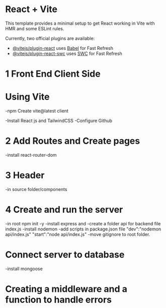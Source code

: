 # React + Vite

This template provides a minimal setup to get React working in Vite with HMR and some ESLint rules.

Currently, two official plugins are available:

- [@vitejs/plugin-react](https://github.com/vitejs/vite-plugin-react/blob/main/packages/plugin-react/README.md) uses [Babel](https://babeljs.io/) for Fast Refresh
- [@vitejs/plugin-react-swc](https://github.com/vitejs/vite-plugin-react-swc) uses [SWC](https://swc.rs/) for Fast Refresh

# 1 Front End Client Side

# Using Vite

-npm Create vite@latest client

-Install React js and TailwindCSS
-Configure Github

# 2 Add Routes and Create pages

-install react-router-dom

# 3 Header

-in source folder/components

# 4 Create and run the server

-in root npm init -y
-install express and
-create a folder api for backend file index.js
-install nodemon
-add scripts in package.json file
"dev":"nodemon api/index.js"
"start":"node api/index.js"
-move gitignore to root folder.

# Connect server to database

-install mongoose
# Creating a middleware and a function to handle errors
